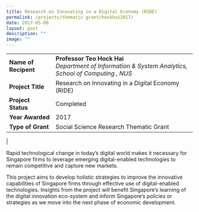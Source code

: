 ```yaml
---
title: Research on Innovating in a Digital Economy (RIDE)
permalink: /projects/thematic-grant/hockhai2017/
date: 2017-05-08
layout: post
description: ""
image: ""
---
```

|  |  |
|---|---|
| **Name of Recipent** | **Professor Teo Hock Hai**<br>_Department of Information &amp; System Analytics, School of Computing , NUS_ |
| **Project Title** | Research on Innovating in a Digital Economy (RIDE) |
| **Project Status** | Completed |
| **Year Awarded** | 2017 |
| **Type of Grant** | Social Science Research Thematic Grant |
|

Rapid technological change in today’s digital world makes it necessary for Singapore firms to leverage emerging digital-enabled technologies to remain competitive and capture new markets.

This project aims to develop holistic strategies to improve the innovative capabilities of Singapore firms through effective use of digital-enabled technologies. Insights from the project will benefit Singapore’s learning of the digital innovation eco-system and inform Singapore’s policies or strategies as we move into the next phase of economic development.